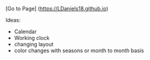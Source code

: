 [Go to Page] (https://LDaniels18.github.io)

Ideas:
- Calendar
- Working clock
- changing layout
- color changes with seasons or month to month basis

